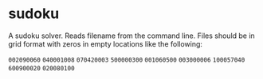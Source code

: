 # sudoku

A sudoku solver. Reads filename from the command line. Files should be in grid format with zeros in empty locations like the following:

`002090060`
`040001008`
`070420003`
`500000300`
`001060500`
`003000006`
`100057040`
`600900020`
`020080100`